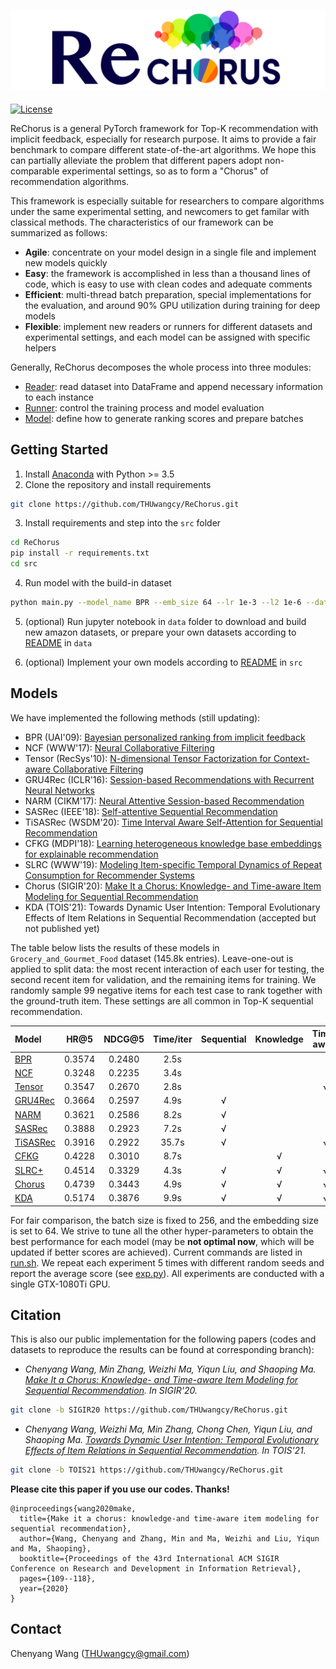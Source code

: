 ![logo](./log/_static/logo.png)
---

[![License](https://img.shields.io/badge/License-MIT-blue.svg)](./LICENSE)

ReChorus is a general PyTorch framework for Top-K recommendation with implicit feedback, especially for research purpose. It aims to provide a fair benchmark to compare different state-of-the-art algorithms. We hope this can partially alleviate the problem that different papers adopt non-comparable experimental settings, so as to form a "Chorus" of recommendation algorithms. 

This framework is especially suitable for researchers to compare algorithms under the same experimental setting, and newcomers to get familar with classical methods. The characteristics of our framework can be summarized as follows:

- **Agile**: concentrate on your model design in a single file and implement new models quickly
- **Easy**: the framework is accomplished in less than a thousand lines of code, which is easy to use with clean codes and adequate comments
- **Efficient**: multi-thread batch preparation, special implementations for the evaluation, and around 90% GPU utilization during training for deep models 
- **Flexible**: implement new readers or runners for different datasets and experimental settings, and each model can be assigned with specific helpers

Generally, ReChorus decomposes the whole process into three modules:

- [Reader](https://github.com/THUwangcy/ReChorus/tree/master/src/helpers/BaseReader.py): read dataset into DataFrame and append necessary information to each instance
- [Runner](https://github.com/THUwangcy/ReChorus/tree/master/src/helpers/BaseRunner.py): control the training process and model evaluation
- [Model](https://github.com/THUwangcy/ReChorus/tree/master/src/models/BaseModel.py): define how to generate ranking scores and prepare batches




## Getting Started

1. Install [Anaconda](https://docs.conda.io/en/latest/miniconda.html) with Python >= 3.5
2. Clone the repository and install requirements

```bash
git clone https://github.com/THUwangcy/ReChorus.git
```

3. Install requirements and step into the `src` folder

```bash
cd ReChorus
pip install -r requirements.txt
cd src
```

4. Run model with the build-in dataset

```bash
python main.py --model_name BPR --emb_size 64 --lr 1e-3 --l2 1e-6 --dataset Grocery_and_Gourmet_Food
```

5. (optional) Run jupyter notebook in `data` folder to download and build new amazon datasets, or prepare your own datasets according to [README](https://github.com/THUwangcy/ReChorus/tree/master/data/README.md) in `data`

6. (optional) Implement your own models according to [README](https://github.com/THUwangcy/ReChorus/tree/master/src/README.md) in `src`



## Models

We have implemented the following methods (still updating):

- BPR (UAI'09): [Bayesian personalized ranking from implicit feedback](https://arxiv.org/pdf/1205.2618.pdf?source=post_page)
- NCF (WWW'17): [Neural Collaborative Filtering](https://dl.acm.org/doi/pdf/10.1145/3038912.3052569)
- Tensor (RecSys'10): [N-dimensional Tensor Factorization for Context-aware Collaborative Filtering](https://dl.acm.org/doi/pdf/10.1145/1864708.1864727)
- GRU4Rec (ICLR'16): [Session-based Recommendations with Recurrent Neural Networks](https://arxiv.org/pdf/1511.06939)
- NARM (CIKM'17): [Neural Attentive Session-based Recommendation](https://dl.acm.org/doi/pdf/10.1145/3132847.3132926)
- SASRec (IEEE'18): [Self-attentive Sequential Recommendation](https://arxiv.org/pdf/1808.09781.pdf)
- TiSASRec (WSDM'20): [Time Interval Aware Self-Attention for Sequential Recommendation](https://dl.acm.org/doi/pdf/10.1145/3336191.3371786)
- CFKG (MDPI'18): [Learning heterogeneous knowledge base embeddings for explainable recommendation](https://www.mdpi.com/1999-4893/11/9/137/pdf)
- SLRC (WWW'19): [Modeling Item-specific Temporal Dynamics of Repeat Consumption for Recommender Systems](https://dl.acm.org/doi/pdf/10.1145/3308558.3313594)
- Chorus (SIGIR'20): [Make It a Chorus: Knowledge- and Time-aware Item Modeling for Sequential Recommendation](http://www.thuir.cn/group/~mzhang/publications/SIGIR2020Wangcy.pdf)
- KDA (TOIS'21): Towards Dynamic User Intention: Temporal Evolutionary Effects of Item Relations in Sequential Recommendation (accepted but not published yet)

The table below lists the results of these models in `Grocery_and_Gourmet_Food` dataset (145.8k entries). Leave-one-out is applied to split data: the most recent interaction of each user for testing, the second recent item for validation, and the remaining items for training. We randomly sample 99 negative items for each test case to rank together with the ground-truth item.  These settings are all common in Top-K sequential recommendation.

| Model                                                        |  HR@5  | NDCG@5 | Time/iter |  Sequential  |  Knowledge   |  Time-aware  |
| :----------------------------------------------------------- | :----: | :----: | :-------: | :----------: | :----------: | :----------: |
| [BPR](https://github.com/THUwangcy/ReChorus/tree/master/src/models/BPR.py) | 0.3574 | 0.2480 |   2.5s    |              |              |              |
| [NCF](https://github.com/THUwangcy/ReChorus/tree/master/src/models/NCF.py) | 0.3248 | 0.2235 |   3.4s   |              |              |              |
| [Tensor](https://github.com/THUwangcy/ReChorus/tree/master/src/models/Tensor.py) | 0.3547 | 0.2670 |   2.8s   |              |              | √ |
| [GRU4Rec](https://github.com/THUwangcy/ReChorus/tree/master/src/models/GRU4Rec.py) | 0.3664 | 0.2597 |    4.9s    | √ |              |              |
| [NARM](https://github.com/THUwangcy/ReChorus/tree/master/src/models/NARM.py) | 0.3621 | 0.2586 |    8.2s    | √ |              |              |
| [SASRec](https://github.com/THUwangcy/ReChorus/tree/master/src/models/SASRec.py) | 0.3888 | 0.2923 | 7.2s | √ | | |
| [TiSASRec](https://github.com/THUwangcy/ReChorus/tree/master/src/models/TiSASRec.py) | 0.3916 | 0.2922 | 35.7s | √ | | √ |
| [CFKG](https://github.com/THUwangcy/ReChorus/tree/master/src/models/CFKG.py) | 0.4228 | 0.3010 |    8.7s    |              | √ |              |
| [SLRC+](https://github.com/THUwangcy/ReChorus/tree/master/src/models/SLRCPlus.py) | 0.4514 | 0.3329 |   4.3s   | √ | √ | √ |
| [Chorus](https://github.com/THUwangcy/ReChorus/tree/master/src/models/Chorus.py) | 0.4739 | 0.3443 |   4.9s   | √ | √ | √ |
| [KDA](https://github.com/THUwangcy/ReChorus/tree/master/src/models/KDA.py) | 0.5174 | 0.3876 | 9.9s | √ | √ | √ |

For fair comparison, the batch size is fixed to 256, and the embedding size is set to 64. We strive to tune all the other hyper-parameters to obtain the best performance for each model (may be **not optimal now**, which will be updated if better scores are achieved). Current commands are listed in [run.sh](https://github.com/THUwangcy/ReChorus/tree/master/src/run.sh).  We repeat each experiment 5 times with different random seeds and report the average score (see [exp.py](https://github.com/THUwangcy/ReChorus/tree/master/src/exp.py)). All experiments are conducted with a single GTX-1080Ti GPU.



## Citation

This is also our public implementation for the following papers (codes and datasets to reproduce the results can be found at corresponding branch):

* *Chenyang Wang, Min Zhang, Weizhi Ma, Yiqun Liu, and Shaoping Ma. [Make It a Chorus: Knowledge- and Time-aware Item Modeling for Sequential Recommendation](http://www.thuir.cn/group/~mzhang/publications/SIGIR2020Wangcy.pdf). In SIGIR'20.*

```bash
git clone -b SIGIR20 https://github.com/THUwangcy/ReChorus.git
```

* *Chenyang Wang, Weizhi Ma, Min Zhang, Chong Chen, Yiqun Liu, and Shaoping Ma. [Towards Dynamic User Intention: Temporal Evolutionary Effects of Item Relations in Sequential Recommendation](). In TOIS'21.*

```bash
git clone -b TOIS21 https://github.com/THUwangcy/ReChorus.git
```

**Please cite this paper if you use our codes. Thanks!**

```
@inproceedings{wang2020make,
  title={Make it a chorus: knowledge-and time-aware item modeling for sequential recommendation},
  author={Wang, Chenyang and Zhang, Min and Ma, Weizhi and Liu, Yiqun and Ma, Shaoping},
  booktitle={Proceedings of the 43rd International ACM SIGIR Conference on Research and Development in Information Retrieval},
  pages={109--118},
  year={2020}
}
```

## Contact
Chenyang Wang (THUwangcy@gmail.com)



<!-- MARKDOWN LINKS & IMAGES -->
<!-- https://www.markdownguide.org/basic-syntax/#reference-style-links -->

[contributors-shield]: https://img.shields.io/github/contributors/othneildrew/Best-README-Template.svg?style=flat-square
[contributors-url]: https://github.com/othneildrew/Best-README-Template/graphs/contributors
[forks-shield]: https://img.shields.io/github/forks/othneildrew/Best-README-Template.svg?style=flat-square
[forks-url]: https://github.com/othneildrew/Best-README-Template/network/members
[stars-shield]: https://img.shields.io/github/stars/othneildrew/Best-README-Template.svg?style=flat-square
[stars-url]: https://github.com/othneildrew/Best-README-Template/stargazers
[issues-shield]: https://img.shields.io/github/issues/othneildrew/Best-README-Template.svg?style=flat-square
[issues-url]: https://github.com/othneildrew/Best-README-Template/issues
[license-shield]: https://img.shields.io/github/license/othneildrew/Best-README-Template.svg?style=flat-square
[license-url]: https://github.com/othneildrew/Best-README-Template/blob/master/LICENSE.txt
[linkedin-shield]: https://img.shields.io/badge/-LinkedIn-black.svg?style=flat-square&logo=linkedin&colorB=555
[linkedin-url]: https://linkedin.com/in/othneildrew
[product-screenshot]: images/screenshot.png
